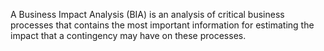 A Business Impact Analysis (BIA) is an analysis of critical business processes that contains the most important information for estimating the impact that a contingency may have on these processes.